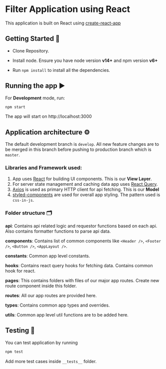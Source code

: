 
# Filter Application using React

 This application is built on React using [create-react-app](https://create-react-app.dev/)


## Getting Started 🚀


- Clone Repository.

- Install node. Ensure you have node version **v14+** and npm version **v6+**

- Run `npm install` to install all the dependencies.


## Running the app ▶️
For **Development** mode, run:

```js
npm start
```
The app will start on http://localhost:3000


## Application architecture ⚙️
The default development branch is `develop`. All new feature changes are to be merged in this branch before pushing to production branch which is `master`.

### Libraries and Framework used:
1. App uses [React](https://reactjs.org/) for building UI components. This is our **View Layer**.
2. For server state management and caching data app uses [React Query](https://react-query.tanstack.com/).
3. [Axios](https://axios-http.com/) is used as primary HTTP client for api fetching. This is our **Model**
4. [styled-components](https://styled-components.com/) are used for overall app styling. The pattern used is `css-in-js`.

### Folder structure 🗂️

**api**: Contains api related logic and requestor functions based on each api. Also contains formatter functions to parse api data.


**components**: Contains list of common components like `<Header />`,  `<Footer />`, `<Button />`, `<AppLayout />`.


**constants**: Common app level constants.


**hooks**: Contains react query hooks for fetching data. Contains common hook for react.


**pages**: This contains folders with files of our major app routes.
Create new route component inside this folder.


**routes**: All our app routes are provided here.


**types**: Contains common app types and overrides.


**utils**: Common app level util functions are to be added here.

## Testing 🧪

You can test application by running

```js
npm test
```

Add more test cases inside `__tests__` folder.